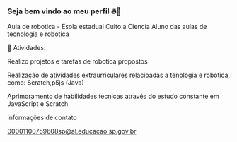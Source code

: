 ### Seja bem vindo ao meu perfil 🔥👏

Aula de robotica - Esola estadual Culto a Ciencia
Aluno das aulas de tecnologia e robotica

📖 Atividades:

Realizo projetos e tarefas de robotica propostos

Realização de atividades extraurriculares relacioadas a tenologia e robótica, como: Scratch,p5js (Java)

Aprimoramento de habilidades tecnicas através do estudo constante em JavaScript e Scratch 

informações de contato

00001100759608sp@al.educacao.sp.gov.br
